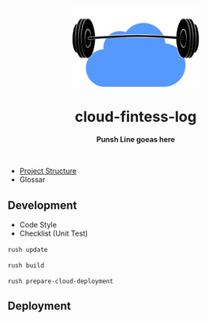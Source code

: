 <p align="center">
  <img width="250" src="./resources/logo.png">
</p>
<h1 align="center"> cloud-fintess-log </h1>
<p align="center">
  <b >Punsh Line goeas here</b>
</p>

<br>


- [Project Structure](./docs/project_structure.md)
- Glossar

## Development
- Code Style
- Checklist (Unit Test)

```rush update```

```rush build```

```rush prepare-cloud-deployment```

## Deployment

